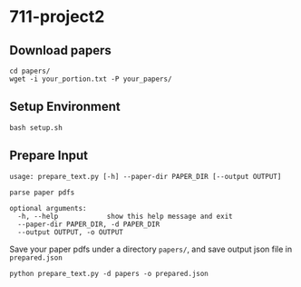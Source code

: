 # 711-project2

## Download papers
```
cd papers/
wget -i your_portion.txt -P your_papers/
```

## Setup Environment
```
bash setup.sh
```
## Prepare Input
```
usage: prepare_text.py [-h] --paper-dir PAPER_DIR [--output OUTPUT]

parse paper pdfs

optional arguments:
  -h, --help            show this help message and exit
  --paper-dir PAPER_DIR, -d PAPER_DIR
  --output OUTPUT, -o OUTPUT
```
Save your paper pdfs under a directory `papers/`, and save output json file in `prepared.json`
```
python prepare_text.py -d papers -o prepared.json
```
